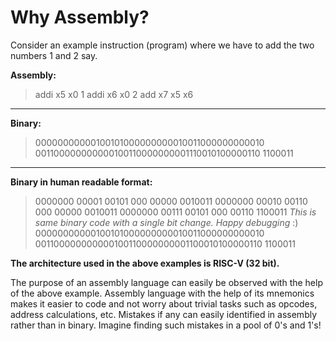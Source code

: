 # Why Assembly?

Consider an example instruction (program) where we have to add the two numbers 1 and 2 say.

**Assembly:**
>addi x5 x0 1
addi x6 x0 2
add x7 x5 x6
---
**Binary:**
>00000000000100101000000000010011000000000010 001100000000000100110000000001110010100000110 1100011
 ---
**Binary in human readable format:**
> 0000000 00001 00101 000 00000 0010011 0000000 00010 00110 000 00000 0010011 0000000 00111 00101 000 00110 1100011
*This is same binary code with a single bit change. Happy debugging* :)
>00000000000100101000000000010011000000000010 001100000000000100110000000001100010100000110 1100011

**The architecture used in the above examples is RISC-V (32 bit).**

The purpose of an assembly language can easily be observed with the help of the above example. Assembly language with the help of its mnemonics makes it easier to code and not worry about trivial tasks such as opcodes, address calculations, etc. Mistakes if any can easily identified in assembly
rather than in binary. Imagine finding such mistakes in a pool of 0's and 1's!
